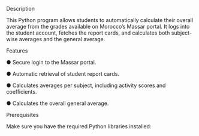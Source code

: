 Description

This Python program allows students to automatically calculate their overall average from the grades available on Morocco’s Massar portal.
It logs into the student account, fetches the report cards, and calculates both subject-wise averages and the general average.

Features

● Secure login to the Massar portal.

● Automatic retrieval of student report cards.

● Calculates averages per subject, including activity scores and coefficients.

● Calculates the overall general average.

Prerequisites

Make sure you have the required Python libraries installed:
